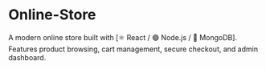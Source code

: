 # Online-Store
A modern online store built with [⚛️ React / 🟢 Node.js / 🍃 MongoDB]. Features product browsing, cart management, secure checkout, and admin dashboard.
